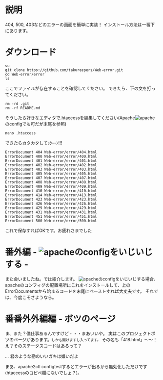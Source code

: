 # 説明
404, 500, 403などのエラーの画面を簡単に実装！
インストール方法は一番下にあります。
# ダウンロード
```
su
git clone https://github.com/takureepers/Web-error.git
cd Web-error/error
ls
```
ここでファイルが存在することを確認してください。
できたら、下の文を打ってください。
```
rm -rd .git
rm -rf README.md
```
そうしたら好きなエディタで.htaccessを編集してください(Apache![apache](https://t0.gstatic.com/faviconV2?client=SOCIAL&type=FAVICON&fallback_opts=TYPE,SIZE,URL&url=http://httpd.apache.org&size=16)のconfigでも可だが末尾を参照)
```
nano .htaccess
```
できたらカタカタしてｯﾀｰｰﾝ!!!
```
ErrorDocument 404 Web-error/error/404.html
ErrorDocument 400 Web-error/error/400.html
ErrorDocument 401 Web-error/error/401.html
ErrorDocument 402 Web-error/error/402.html
ErrorDocument 403 Web-error/error/403.html
ErrorDocument 405 Web-error/error/405.html
ErrorDocument 407 Web-error/error/407.html
ErrorDocument 408 Web-error/error/408.html
ErrorDocument 409 Web-error/error/409.html
ErrorDocument 410 Web-error/error/410.html
ErrorDocument 414 Web-error/error/413.html
ErrorDocument 423 Web-error/error/423.html
ErrorDocument 426 Web-error/error/426.html
ErrorDocument 429 Web-error/error/429.html
ErrorDocument 431 Web-error/error/431.html
ErrorDocument 451 Web-error/error/451.html
ErrorDocument 500 Web-error/error/500.html
```
これで保存すればOKです。お疲れさまでした
# 番外編 - ![apache](https://t0.gstatic.com/faviconV2?client=SOCIAL&type=FAVICON&fallback_opts=TYPE,SIZE,URL&url=http://httpd.apache.org&size=16)のconfigをいじいじする -
また会いましたね。では紹介します。
![apache](https://t0.gstatic.com/faviconV2?client=SOCIAL&type=FAVICON&fallback_opts=TYPE,SIZE,URL&url=http://httpd.apache.org&size=16)のconfigをいじいじする場合、apacheのコンフィグの配置場所にこれをインストールして、上のErrorDocumentsから始まるコードを末尾にペーストすれば大丈夫です。
それでは、今度こそさようなら。
# 番番外外編編 - ボツのページ
ま、また？僕仕事あるんですけど・・・まあいいや。
実はこのプロジェクトボツのページがあります。<small>しかも開けますし入ってます。</small>
その名も「418.html」～～！
え？そのステータスコードはあるって？


...
君のような勘のいいガキは嫌いだよ

まあ、apache2ctl configtestするとエラーが出るから無効化しただけです(htaccessのコピペ欄にないでしょ？)。
